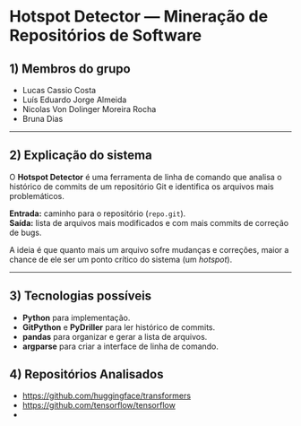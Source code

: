 # Hotspot Detector — Mineração de Repositórios de Software

## 1) Membros do grupo
- Lucas Cassio Costa  
- Luís Eduardo Jorge Almeida 
- Nicolas Von Dolinger Moreira Rocha
- Bruna Dias

---

## 2) Explicação do sistema
O **Hotspot Detector** é uma ferramenta de linha de comando que analisa o histórico de commits de um repositório Git e identifica os arquivos mais problemáticos.  

**Entrada:** caminho para o repositório (`repo.git`).  
**Saída:** lista de arquivos mais modificados e com mais commits de correção de bugs.  

A ideia é que quanto mais um arquivo sofre mudanças e correções, maior a chance de ele ser um ponto crítico do sistema (um *hotspot*).  

---

## 3) Tecnologias possíveis
- **Python** para implementação.
- **GitPython** e **PyDriller** para ler histórico de commits.  
- **pandas** para organizar e gerar a lista de arquivos.  
- **argparse** para criar a interface de linha de comando.

## 4) Repositórios Analisados
- https://github.com/huggingface/transformers
- https://github.com/tensorflow/tensorflow
- 
